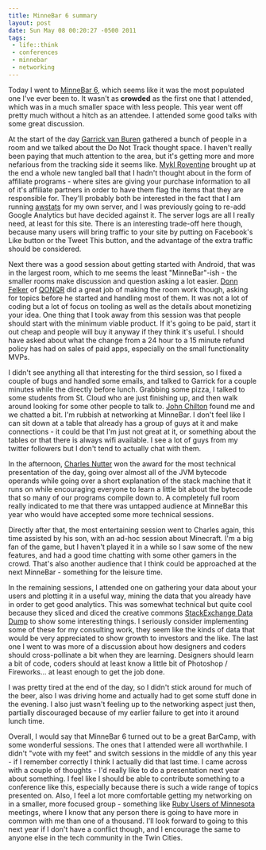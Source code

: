 ```yaml
--- 
title: MinneBar 6 summary
layout: post
date: Sun May 08 00:20:27 -0500 2011
tags:
 - life::think
 - conferences
 - minnebar
 - networking
---
```

Today I went to [MinneBar 6](http://minnestar.org/minnebar/), which
seems like it was the most populated one I've ever been to.  It wasn't
as **crowded** as the first one that I attended, which was in a much
smaller space with less people.  This year went off pretty much
without a hitch as an attendee.  I attended some good talks with some
great discussion.

At the start of the day [Garrick van
Buren](http://garrickvanburen.com) gathered a bunch of people in a
room and we talked about the Do Not Track thought space.  I haven't
really been paying that much attention to the area, but it's getting
more and more nefarious from the tracking side it seems like.  [Mykl
Roventine](http://www.myklroventine.com/) brought up at the end a
whole new tangled ball that I hadn't thought about in the form of
affiliate programs - where sites are giving your purchase information
to all of it's affiliate partners in order to have them flag the items
that they are responsible for.  They'll probably both be interested in
the fact that I am running [awstats](http://awstats.sourceforge.net/)
for my own server, and I was previously going to re-add Google
Analytics but have decided against it.  The server logs are all I
really need, at least for this site.  There is an interesting trade-off
here though, because many users will bring traffic to your site by
putting on Facebook's Like button or the Tweet This button, and the
advantage of the extra traffic should be considered.

Next there was a good session about getting started with Android, that
was in the largest room, which to me seems the least "MinneBar"-ish -
the smaller rooms make discussion and question asking a lot easier.
[Donn Felker](http://twitter.com/#!/donnfelker) of
[QONQR](http://www.qonqr.com/) did a great job of
making the room work though, asking for topics before he started and
handling most of them.  It was not a lot of coding but a lot of focus
on tooling as well as the details about monetizing your idea.  One
thing that I took away from this session was that people should start
with the minimum viable product.  If it's going to be paid, start it
out cheap and people will buy it anyway if they think it's useful.  I
should have asked about what the change from a 24 hour to a 15 minute
refund policy has had on sales of paid apps, especially on the small
functionality MVPs.

I didn't see anything all that interesting for the third session, so I
fixed a couple of bugs and handled some emails, and talked to Garrick
for a couple minutes while the directly before lunch.  Grabbing some
pizza, I talked to some students from St. Cloud who are just finishing
up, and then walk around looking for some other people to talk to.
[John Chilton](http://www.jmchilton.net/) found me and we chatted a
bit.  I'm rubbish at networking at MinneBar.  I don't feel like I can
sit down at a table that already has a group of guys at it and make
connections - it could be that I'm just not great at it, or something
about the tables or that there is always wifi available.  I see a lot
of guys from my twitter followers but I don't tend to actually chat
with them.

In the afternoon, [Charles Nutter](http://blog.headius.com/) won the
award for the most technical presentation of the day, going over
almost all of the JVM bytecode operands while going over a short
explanation of the stack machine that it runs on while encouraging
everyone to learn a little bit about the bytecode that so many of our
programs compile down to.   A completely full room really indicated to
me that there was untapped audience at MinneBar this year who would
have accepted some more technical sessions.

Directly after that, the most entertaining session went to Charles
again, this time assisted by his son, with an ad-hoc session about
Minecraft.  I'm a big fan of the game, but I haven't played it in a
while so I saw some of the new features, and had a good time chatting
with some other gamers in the crowd.  That's also another audience
that I think could be approached at the next MinneBar - something for
the leisure time.

In the remaining sessions, I attended one on gathering your data about
your users and plotting it in a useful way, mining the data that you
already have in order to get good analytics.  This was somewhat
technical but quite cool because they sliced and diced the creative
commons [StackExchange Data Dump](http://data.stackexchange.com) to
show some interesting things.  I seriously consider implementing some
of these for my consulting work, they seem like the kinds of data that
would be very appreciated to show growth to investors and the like.
The last one I went to was more of a discussion about how designers and
coders should cross-pollinate a bit when they are learning.  Designers
should learn a bit of code, coders should at least know a little bit
of Photoshop / Fireworks...  at least enough to get the job done.

I was pretty tired at the end of the day, so I didn't stick around for
much of the beer, also I was driving home and actually had to get some
stuff done in the evening.  I also just wasn't feeling up to the
networking aspect just then, partially discouraged because of my
earlier failure to get into it around lunch time.

Overall, I would say that MinneBar 6 turned out to be a great BarCamp,
with some wonderful sessions.  The ones that I attended were all
worthwhile.  I didn't "vote with my feet" and switch sessions in the
middle of any this year - if I remember correctly I think I actually
did that last time.  I came across with a couple of thoughts - I'd
really like to do a presentation next year about something.  I feel
like I should be able to contribute something to a conference like
this, especially because there is such a wide range of topics
presented on.   Also, I feel a lot more comfortable getting my
networking on in a smaller, more focused group - something like [Ruby
Users of Minnesota](http://ruby.mn/) meetings, where I know that any
person there is going to have more in common with me than one of
a thousand.  I'll look forward to going to this next year if I don't
have a conflict though, and I encourage the same to anyone else in the
tech community in the Twin Cities.

